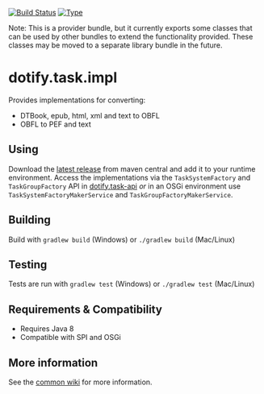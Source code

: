 [![Build Status](https://travis-ci.org/brailleapps/dotify.task.impl.svg?branch=master)](https://travis-ci.org/brailleapps/dotify.task.impl)
[![Type](https://img.shields.io/badge/type-provider_bundle-blue.svg)](https://github.com/brailleapps/wiki/wiki/Types)

Note: This is a provider bundle, but it currently exports some classes that can be used by other bundles to extend the functionality
provided. These classes may be moved to a separate library bundle in the future.

# dotify.task.impl #
Provides implementations for converting:
- DTBook, epub, html, xml and text to OBFL
- OBFL to PEF and text

## Using ##
Download the [latest release](http://search.maven.org/#search%7Cga%7C1%7Cg%3A%22org.daisy.dotify%22%20%20a%3A%22dotify.task.impl%22) from maven central and add it to your runtime environment.
Access the implementations via the `TaskSystemFactory` and `TaskGroupFactory` API in [dotify.task-api](http://search.maven.org/#search%7Cga%7C1%7Cg%3A%22org.daisy.dotify%22%20%20a%3A%22dotify.task-api%22) _or_ in an OSGi environment use `TaskSystemFactoryMakerService` and `TaskGroupFactoryMakerService`.

## Building ##
Build with `gradlew build` (Windows) or `./gradlew build` (Mac/Linux)

## Testing ##
Tests are run with `gradlew test` (Windows) or `./gradlew test` (Mac/Linux)

## Requirements & Compatibility ##
- Requires Java 8
- Compatible with SPI and OSGi

## More information ##
See the [common wiki](https://github.com/brailleapps/wiki/wiki) for more information.
